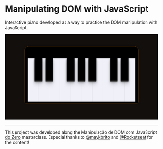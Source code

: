 # Manipulating DOM with JavaScript


Interactive piano developed as a way to practice the DOM manipulation with JavaScript.

![screenshot](/assets/screenshot.png)

---

This project was developed along the [Manipulação de DOM com JavaScript do Zero](https://www.youtube.com/watch?v=UftSB4DaRU4&list=WL&index=6&t=2809s) masterclass. Especial thanks to [@maykbrito](https://github.com/maykbrito) and [@Rocketseat](https://github.com/Rocketseat) for the content!
